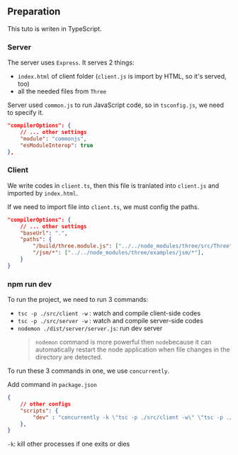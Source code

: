 ## Preparation

This tuto is writen in TypeScript.

### Server

The server uses `Express`. It serves 2 things:

* `index.html` of client folder (`client.js` is import by HTML, so it's served, too)
* all the needed files from `Three`

Server used `common.js` to run JavaScript code, so in `tsconfig.js`, we need to specify it.

```json
"compilerOptions": {
    // ... other settings
    "module": "commonjs",
    "esModuleInterop": true
},
```

### Client

We write codes in `client.ts`, then this file is tranlated into `client.js` and imported by `index.html`.

If we need to import file into `client.ts`, we must config the paths.

```json
"compilerOptions": {
    // ... other settings
    "baseUrl": ".",
    "paths": {
        "/build/three.module.js": ["../../node_modules/three/src/Three"],
        "/jsm/*": ["../../node_modules/three/examples/jsm/*"],
    }
}
```

### npm run dev

To run the project, we need to run 3 commands:

* `tsc -p ./src/client -w` : watch and compile client-side codes
* `tsc -p ./src/server -w` : watch and compile server-side codes
* `nodemon ./dist/server/server.js`: run dev server
    > `nodemon` command is more powerful then `node`because it can automatically restart the node application when file changes in the directory are detected.

To run these 3 commands in one, we use `concurrently`.

Add command in `package.json`

```json
{
    // other configs
    "scripts": {
        "dev" : "concurrently -k \"tsc -p ./src/client -w\" \"tsc -p ./src/server -w\" \"nodemon ./dist/server/server.js\""
    },
}
```

`-k`: kill other processes if one exits or dies